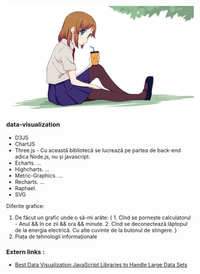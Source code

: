 ![image](img/a1.png)

### data-visualization
* D3JS
* ChartJS
* Three.js - Cu această bibliotecă se lucrează pe partea de back-end adica Node.js, nu și javascript.
* Echarts. ...
* Highcharts. ...
* Metric-Graphics. ...
* Recharts. ...
* Raphael.
* SVG

Diferite grafice:

1. De făcut un grafic unde o să-mi arăte: { 1. Cînd se pornește calculatorul - Anul && în ce zii && ora && minute. 2. Cînd se deconectează lăptopul de la energia electrică. Cu alte cuvinte de la butonul de stingere. }
2. Piața de tehnologii informaționale

### Extern links :
* [Best Data Visualization JavaScript Libraries to Handle Large Data Sets](https://www.xenonstack.com/blog/data-visualization-with-javascript)
